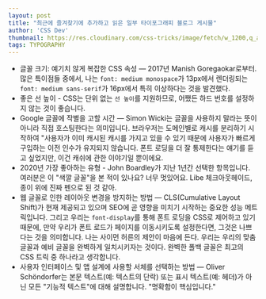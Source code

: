 ```yaml
---
layout: post
title: "최근에 즐겨찾기에 추가하고 읽은 일부 타이포그래피 블로그 게시물"
author: 'CSS Dev'
thumbnail: https://res.cloudinary.com/css-tricks/image/fetch/w_1200,q_auto,f_auto/https://css-tricks.com/wp-content/uploads/2019/03/font-vector-points.png
tags: TYPOGRAPHY
---
```



- 글꼴 크기: 예기치 않게 복잡한 CSS 속성 — 2017년 Manish Goregaokar로부터. 많은 특이점들 중에서, 나는 `font: medium monospace`가 13px에서 렌더링되는 `font: medium sans-serif`가 16px에서 특히 이상하다는 것을 발견했다.
- 좋은 선 높이 - CSS는 단위 없는 `선 높이`를 지원하므로, 어쨌든 하드 번호를 설정하지 않는 것이 좋습니다.
- Google 글꼴에 작별을 고할 시간 — Simon Wicki는 글꼴을 사용하지 말라는 뜻이 아니라 직접 호스팅한다는 의미입니다. 브라우저는 도메인별로 캐시를 분리하기 시작하여 "사용자가 이미 캐시된 캐시를 가지고 있을 수 있기 때문에 사용자가 빠르게 구입하는 이전 인수가 유지되지 않습니다. 폰트 로딩을 더 잘 통제한다는 얘기를 듣고 싶었지만, 이건 캐쉬에 관한 이야기일 뿐이에요.
- 2020년 가장 좋아하는 유형 - John Boardley가 지난 1년간 선택한 항목입니다. 여러분은 이 "색깔 글꼴"을 본 적이 있나요? 너무 멋있어요. Libe 체크아웃헤이드, 종이 위에 진짜 펜으로 된 것 같아.
- 웹 글꼴로 인한 레이아웃 변경을 방지하는 방법 — CLS(Cumulative Layout Shift)가 현재 제공되고 있으며 SEO에 곧 영향을 미치기 시작하는 중요한 성능 메트릭입니다. 그리고 우리는 `font-display`를 통해 폰트 로딩을 CSS로 제어하고 있기 때문에, 만약 우리가 폰트 로드가 페이지를 이동시키도록 설정한다면, 그것은 나쁘다는 것을 의미합니다. 나는 사이먼 허른의 제안이 마음에 든다. 우리는 우리의 맞춤 글꼴과 예비 글꼴을 완벽하게 일치시키자는 것이다. 완벽한 폴백 글꼴은 최고의 CSS 트릭 중 하나라고 생각합니다.
- 사용자 인터페이스 및 앱 설계에 사용할 서체를 선택하는 방법 — Oliver Schöndorfer는 본문 텍스트(예: 텍스트의 단락) 또는 표시 텍스트(예: 헤더)가 아닌 모든 "기능적 텍스트"에 대해 설명합니다. "명확함이 핵심입니다."